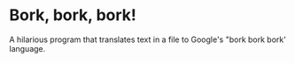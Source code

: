 # Bork, bork, bork!
A hilarious program that translates text in a file to Google's "bork bork bork' language.
